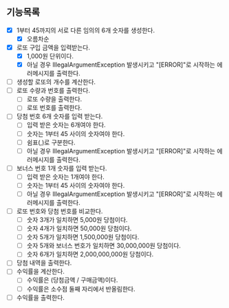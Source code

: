 ## 기능목록

- [X] 1부터 45까지의 서로 다른 임의의 6개 숫자를 생성한다.
  - [X] 오름차순
- [X] 로또 구입 금액을 입력받는다.
  - [X] 1,000원 단위이다.
  - [X] 아닐 경우 IllegalArgumentException 발생시키고 "[ERROR]"로 시작하는 에러메시지를 출력한다.
- [ ] 생성할 로또의 개수를 계산한다.
- [ ] 로또 수량과 번호를 출력한다.
    - [ ] 로또 수량을 출력한다.
    - [ ] 로또 번호를 출력한다.
- [ ] 당첨 번호 6개 숫자를 입력 받는다.
  - [ ] 입력 받은 숫자는 6개여야 한다. 
  - [ ] 숫자는 1부터 45 사이의 숫자여야 한다.
  - [ ] 쉼표(,)로 구분한다.
  - [ ] 아닐 경우 IllegalArgumentException 발생시키고 "[ERROR]"로 시작하는 에러메시지를 출력한다.
- [ ] 보너스 번호 1개 숫자를 입력 받는다.
  - [ ] 입력 받은 숫자는 1개여야 한다.
  - [ ] 숫자는 1부터 45 사이의 숫자여야 한다.
  - [ ] 아닐 경우 IllegalArgumentException 발생시키고 "[ERROR]"로 시작하는 에러메시지를 출력한다.
- [ ] 로또 번호와 당첨 번호를 비교한다.
  - [ ] 숫자 3개가 일치하면 5,000원 당첨이다.
  - [ ] 숫자 4개가 일치하면 50,000원 당첨이다.
  - [ ] 숫자 5개가 일치하면 1,500,000원 당첨이다.
  - [ ] 숫자 5개와 보너스 번호가 일치하면 30,000,000원 당첨이다.
  - [ ] 숫자 6개가 일치하면 2,000,000,000원 당첨이다.
- [ ] 당첨 내역을 출력한다.
- [ ] 수익률을 계산한다.
  - [ ] 수익률은 (당첨금액 / 구매금액)이다.
  - [ ] 수익률은 소수점 둘째 자리에서 반올림한다.
- [ ] 수익률을 출력한다.